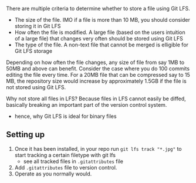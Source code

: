 
There are multiple criteria to determine whether to store a file using Git LFS.
- The size of the file. IMO if a file is more than 10 MB, you should consider storing it in Git LFS
- How often the file is modified. A large file (based on the users intuition of a large file) that changes very often should be stored using Git LFS
- The type of the file. A non-text file that cannot be merged is elligible for Git LFS storage

Depending on how often the file changes, any size of file from say 1MB to 50MB and above can benefit. Consider the case where you do 100 commits editing the file every time. For a 20MB file that can be compressed say to 15 MB, the repository size would increase by approximately 1.5GB if the file is not stored using Git LFS.

Why not store all files in LFS? Because files in LFS cannot easily be diffed, basically breaking an important part of the version control system.
- hence, why Git LFS is ideal for binary files

## Setting up
1. Once it has been installed, in your repo run `git lfs track "*.jpg"` to start tracking a certain filetype with git lfs
    - see all tracked files in `.gitattributes` file
2. Add `.gitattributes` file to version control.
3. Operate as you normally would.


